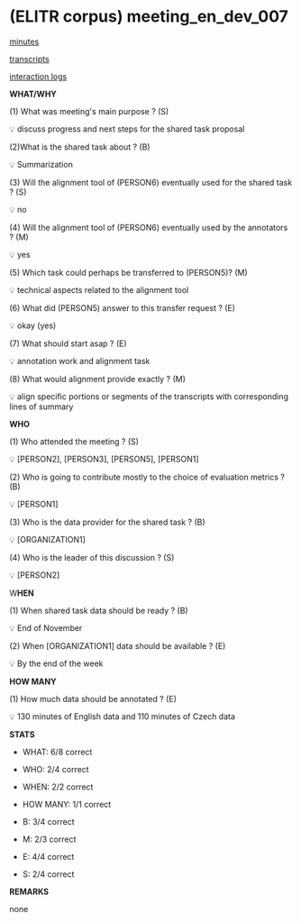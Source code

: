 # (ELITR corpus) meeting\_en\_dev\_007


[minutes](meeting_en_dev_007/minutes_GENER_annot08.txt)

[transcripts](meeting_en_dev_007/transcript_MAN_annot08.txt)

[interaction logs](meeting_en_dev_007/20230918.084356.json)


**WHAT/WHY**

(1) What was meeting's main purpose ? (S)

<aside>
💡 discuss progress and next steps for the shared task proposal

</aside>

(2)What is the shared task about ? (B)

<aside>
💡 Summarization

</aside>

(3) Will the alignment tool of (PERSON6) eventually used for the shared task ? (S)

<aside>
💡 no

</aside>

(4) Will the alignment tool of (PERSON6) eventually used by the annotators ? (M)

<aside>
💡 yes

</aside>

(5) Which task could perhaps be transferred to (PERSON5)? (M)

<aside>
💡 technical aspects related to the alignment tool

</aside>

(6) What did (PERSON5) answer to this transfer request ? (E)

<aside>
💡 okay (yes)

</aside>

(7) What should start asap ? (E)

<aside>
💡 annotation work and alignment task

</aside>

(8) What would alignment provide exactly ? (M)

<aside>
💡 align specific portions or segments of the transcripts with corresponding lines of summary

</aside>

**WHO**

(1) Who attended the meeting ? (S)

<aside>
💡 [PERSON2], [PERSON3], [PERSON5], [PERSON1]

</aside>

(2) Who is going to contribute mostly to the choice of evaluation metrics ? (B)

<aside>
💡 [PERSON1]

</aside>

(3) Who is the data provider for the shared task ? (B)

<aside>
💡 [ORGANIZATION1]

</aside>

(4) Who is the leader of this discussion ? (S)

<aside>
💡 [PERSON2]

</aside>

W**HEN**

(1) When shared task data should be ready ? (B)

<aside>
💡 End of November

</aside>

(2) When [ORGANIZATION1] data should be available ? (E)

<aside>
💡 By the end of the week

</aside>

**HOW MANY**

(1) How much data should be annotated ? (E)

<aside>
💡 130 minutes of English data and 110 minutes of Czech data

</aside>

**STATS**


- WHAT: 6/8 correct
- WHO: 2/4 correct
- WHEN: 2/2 correct
- HOW MANY: 1/1 correct

- B: 3/4 correct
- M: 2/3 correct
- E: 4/4 correct
- S: 2/4 correct

**REMARKS**

none
